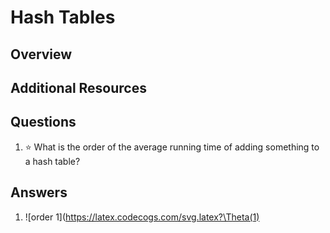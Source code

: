# Hash Tables
## Overview
## Additional Resources
## Questions
1. :star: What is the order of the average running time of adding something to a hash table?
## Answers
1. ![order 1](https://latex.codecogs.com/svg.latex?\Theta(1)
